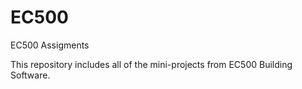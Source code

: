 # EC500
EC500 Assigments

This repository includes all of the mini-projects from EC500 Building Software.
